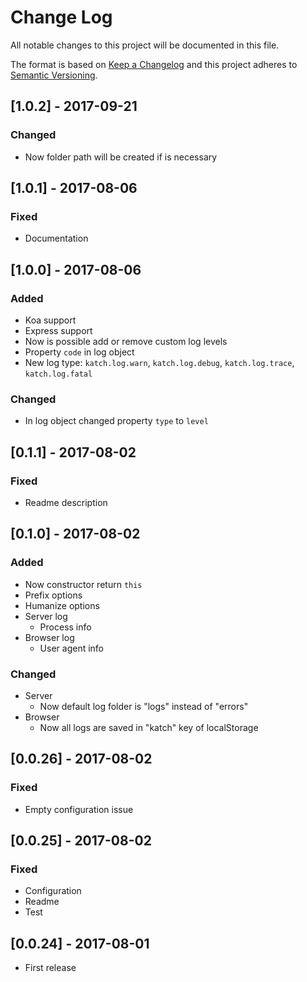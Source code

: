 # Change Log
All notable changes to this project will be documented in this file.

The format is based on [Keep a Changelog](http://keepachangelog.com/)
and this project adheres to [Semantic Versioning](http://semver.org/).

## [1.0.2] - 2017-09-21
### Changed
- Now folder path will be created if is necessary

## [1.0.1] - 2017-08-06
### Fixed
- Documentation

## [1.0.0] - 2017-08-06
### Added
- Koa support
- Express support
- Now is possible add or remove custom log levels
- Property `code` in log object
- New log type: `katch.log.warn`, `katch.log.debug`, `katch.log.trace`, `katch.log.fatal`

### Changed
- In log object changed property `type` to `level`

## [0.1.1] - 2017-08-02
### Fixed
- Readme description

## [0.1.0] - 2017-08-02
### Added
- Now constructor return `this`
- Prefix options
- Humanize options
- Server log
    - Process info
- Browser log
    - User agent info

### Changed
- Server
    - Now default log folder is "logs" instead of "errors"
- Browser
    - Now all logs are saved in "katch" key of localStorage      

## [0.0.26] - 2017-08-02
### Fixed
- Empty configuration issue

## [0.0.25] - 2017-08-02
### Fixed
- Configuration
- Readme
- Test

## [0.0.24] - 2017-08-01
- First release